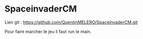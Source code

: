 # SpaceinvaderCM

Lien git : https://github.com/QuentinMELERO/SpaceinvaderCM.git

Pour faire marcher le jeu il faut run le main.